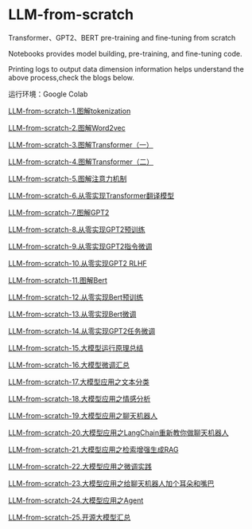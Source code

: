 # LLM-from-scratch
Transformer、GPT2、BERT pre-training and fine-tuning from scratch

Notebooks provides model building, pre-training, and fine-tuning code.

Printing logs to output data dimension information helps understand the above process,check the blogs below.

运行环境：Google Colab

[LLM-from-scratch-1.图解tokenization](https://mp.weixin.qq.com/s?__biz=Mzg5MzY2MjMxMg==&mid=2247515322&idx=2&sn=b54156ba1f4e59d47c379b301ec07f95&chksm=c02999bdf75e10abdf0108f5ffd4ff9db429125394a541aa5310a83397355b262d32fb145108#rd)<br /> 

[LLM-from-scratch-2.图解Word2vec](https://mp.weixin.qq.com/s?__biz=Mzg5MzY2MjMxMg==&mid=2247515322&idx=1&sn=4cbde7aba1303d998229a0f2372bbae3&chksm=c02999bdf75e10ab1a96b85fd3a1bc9de1df1665b10fa0b88adb143ee5c5c7909e6c38a2ed6d#rd)<br /> 

[LLM-from-scratch-3.图解Transformer（一）](https://mp.weixin.qq.com/s?__biz=Mzg5MzY2MjMxMg==&mid=2247515342&idx=1&sn=66b1e64ee19849d2b238e14f2942f0a9&chksm=c02999c9f75e10df8b3c5dd53cf16e7130f3a8c3bbf2208d406c94db3dd76b241ecf1371bc4a#rd)<br /> 

[LLM-from-scratch-4.图解Transformer（二）](https://mp.weixin.qq.com/s?__biz=Mzg5MzY2MjMxMg==&mid=2247516105&idx=1&sn=fbbb9d32f09bec5038066a4cc6dc4a8e&chksm=c0299acef75e13d8b78b957a4c0b076d48ba82764a80f055e059a707503d9aa6921948df13fe#rd)<br /> 

[LLM-from-scratch-5.图解注意力机制](https://mp.weixin.qq.com/s?__biz=Mzg5MzY2MjMxMg==&mid=2247516322&idx=1&sn=ee4660faca4c29a23d6c04d5a3f21ed0&chksm=c029a5a5f75e2cb3d4738204104a334846664981ff4374455c3556b4b2a1baaee637c5fc3731#rd)<br /> 

[LLM-from-scratch-6.从零实现Transformer翻译模型](https://mp.weixin.qq.com/s?__biz=Mzg5MzY2MjMxMg==&mid=2247516540&idx=1&sn=f9fbecaad37cb3a8e478a999b762c27f&chksm=c029a47bf75e2d6d56d554043564c7ae3e0e3ced9bb81affe316ee40d3624bcd844bc7582608#rd)<br /> 

[LLM-from-scratch-7.图解GPT2](https://mp.weixin.qq.com/s?__biz=Mzg5MzY2MjMxMg==&mid=2247515346&idx=1&sn=64991c6c3f6e3c11dae6c8fb8fb6c57b&chksm=c02999d5f75e10c382967cb4e701527f076c1a7a28bba6e9ac521d8e3875562b1df4081e20e5#rd)<br /> 

[LLM-from-scratch-8.从零实现GPT2预训练](https://mp.weixin.qq.com/s?__biz=Mzg5MzY2MjMxMg==&mid=2247516557&idx=1&sn=55287163dfa7a163cb6995bc5f6f1888&chksm=c029a48af75e2d9c758d8e29e46dddda347f48309239d4ea9c20abfea3f4dd79bb88fc87ffe2#rd)<br /> 

[LLM-from-scratch-9.从零实现GPT2指令微调](https://mp.weixin.qq.com/s?__biz=Mzg5MzY2MjMxMg==&mid=2247516592&idx=1&sn=c1ab6e00703949e5d1c6bf431ff8f5e1&chksm=c029a4b7f75e2da17872e91583e9869b372df71b2c3af70d6fab48a1196768e34dbf7be0e989#rd)<br /> 

[LLM-from-scratch-10.从零实现GPT2 RLHF](https://mp.weixin.qq.com/s?__biz=Mzg5MzY2MjMxMg==&mid=2247516761&idx=1&sn=8a890ba6a39e255eaa79274dc7bedf75&chksm=c029a75ef75e2e483856c3eb795e7a3304155f6c01c8a885e9154d0c67b3512aa66e5b866a04#rd)<br /> 

[LLM-from-scratch-11.图解Bert](https://mp.weixin.qq.com/s?__biz=Mzg5MzY2MjMxMg==&mid=2247515347&idx=1&sn=34912271ad23b030f298fc2d4c975a3a&chksm=c02999d4f75e10c2c41dd31d36256a5d3073eb38df21a8b470dd3fc0a449eed76b3c1d519b8c#rd)<br /> 

[LLM-from-scratch-12.从零实现Bert预训练](https://mp.weixin.qq.com/s?__biz=Mzg5MzY2MjMxMg==&mid=2247516568&idx=1&sn=64434d764342f8a2716f4cf306ec54bf&chksm=c029a49ff75e2d89d8e602f69a55fcfcb83d9808dbc36b67ed7e5ac23230272fe1aefb0c6471#rd)<br /> 

[LLM-from-scratch-13.从零实现Bert微调](https://mp.weixin.qq.com/s?__biz=Mzg5MzY2MjMxMg==&mid=2247516633&idx=1&sn=d14e8e737cd2371dba54763a9d984ebe&chksm=c029a4def75e2dc8e49d29b74594acfaa2f95684dc83fb7251bc2f72f3e9d495489786048104#rd)<br /> 

[LLM-from-scratch-14.从零实现GPT2任务微调](https://mp.weixin.qq.com/s?__biz=Mzg5MzY2MjMxMg==&mid=2247516778&idx=1&sn=a7cf95dbfa1217cc55fc8e3f695372af&chksm=c029a76df75e2e7bdd85517b2269b2cdccb4591f063589baf23bc7e2a4511bae3990490dbeaa#rd)<br /> 

[LLM-from-scratch-15.大模型运行原理总结](https://mp.weixin.qq.com/s?__biz=Mzg5MzY2MjMxMg==&mid=2247514904&idx=1&sn=74e9c04483e78432c72c5a814af7fb94&chksm=c0299e1ff75e17097126fc4f8f43e0d3a290e8eb485ee790e36fe5cc37a4fe6ba3acc1b54d5b#rd)<br /> 

[LLM-from-scratch-16.大模型微调汇总](https://mp.weixin.qq.com/s?__biz=Mzg5MzY2MjMxMg==&mid=2247514820&idx=1&sn=5117dc9e2506e396a6154600d99359e1&chksm=c0299fc3f75e16d5d8ab111f6f2a5d26409279516add628a4d12e6e66f3e8f7064aadfa907f7#rd)<br /> 

[LLM-from-scratch-17.大模型应用之文本分类](https://mp.weixin.qq.com/s?__biz=Mzg5MzY2MjMxMg==&mid=2247515512&idx=1&sn=46154347a4417c876decff68431d5f8a&chksm=c029987ff75e1169e33ac427e9d0c8968b2c5829b2f986d5561e4c2ab0ac3a23edcfaf862dae#rd)<br /> 

[LLM-from-scratch-18.大模型应用之情感分析](https://mp.weixin.qq.com/s?__biz=Mzg5MzY2MjMxMg==&mid=2247515522&idx=1&sn=96ec980cc56e5887a695867e25ec9083&chksm=c0299885f75e1193813905cb587bdd87adacbcf576fba260411884b835d5bfedab93ecc94894#rd)<br /> 

[LLM-from-scratch-19.大模型应用之聊天机器人](https://mp.weixin.qq.com/s?__biz=Mzg5MzY2MjMxMg==&mid=2247515530&idx=1&sn=173471fc0cadee451211dff0a9026ff9&chksm=c029988df75e119bfd8923554297e389e0ceb5384f53dc1f874cab6a2c363decb42b9fe2a909#rd)<br /> 

[LLM-from-scratch-20.大模型应用之LangChain重新教你做聊天机器人](https://mp.weixin.qq.com/s?__biz=Mzg5MzY2MjMxMg==&mid=2247515554&idx=1&sn=300dc2a9e8ccb6df3d0ab30b7a7a266d&chksm=c02998a5f75e11b361e68836959fba8a6450a451f2d126236e91d6e8a67f6b033aa69da48ab7#rd)<br /> 

[LLM-from-scratch-21.大模型应用之检索增强生成RAG](https://mp.weixin.qq.com/s?__biz=Mzg5MzY2MjMxMg==&mid=2247515576&idx=2&sn=13fcd45392ddc923ff1228d465f10dac&chksm=c02998bff75e11a9dc2f37e5d9d4dc694b95b5d9093a4dfffd11170657f454ccc883a324d47d#rd)<br /> 

[LLM-from-scratch-22.大模型应用之微调实践](https://mp.weixin.qq.com/s?__biz=Mzg5MzY2MjMxMg==&mid=2247515591&idx=1&sn=8aa54abad0c2af19d668c6318cf5d842&chksm=c02998c0f75e11d654b98699a8700aa4b0fda7a6158a6d8c9f4128878cacce39e66ee5be58c4#rd)<br /> 

[LLM-from-scratch-23.大模型应用之给聊天机器人加个耳朵和嘴巴](https://mp.weixin.qq.com/s?__biz=Mzg5MzY2MjMxMg==&mid=2247515597&idx=1&sn=ff9fab5a2d6ed15885813045861387ad&chksm=c02998caf75e11dc82632fe29aa6f689deb397181066f1e0315d8f3f9fcbee235366746a99b2#rd)<br /> 

[LLM-from-scratch-24.大模型应用之Agent](https://mp.weixin.qq.com/s?__biz=Mzg5MzY2MjMxMg==&mid=2247515785&idx=1&sn=f07ec1f9058f99636b408e96da8f49ed&chksm=c0299b8ef75e129828c66921378c7cb0de38e18bc5170eec02962eb11fb10093aff2b897990c#rd)<br /> 

[LLM-from-scratch-25.开源大模型汇总](https://mp.weixin.qq.com/s?__biz=Mzg5MzY2MjMxMg==&mid=2247516667&idx=1&sn=94474b20e8cbe3c22788218b71448f46&chksm=c029a4fcf75e2dea3038d1d6cfb1659522f8c6ee6847dbbdf55fa55cee4a9a8097dc42cf56ee#rd)<br /> 
